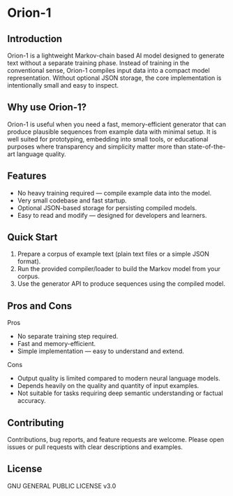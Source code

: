 # Orion-1

## Introduction

Orion-1 is a lightweight Markov-chain based AI model designed to generate text without a separate training phase. Instead of training in the conventional sense, Orion-1 compiles input data into a compact model representation. Without optional JSON storage, the core implementation is intentionally small and easy to inspect.

## Why use Orion-1?

Orion-1 is useful when you need a fast, memory-efficient generator that can produce plausible sequences from example data with minimal setup. It is well suited for prototyping, embedding into small tools, or educational purposes where transparency and simplicity matter more than state-of-the-art language quality.

## Features

- No heavy training required — compile example data into the model.
- Very small codebase and fast startup.
- Optional JSON-based storage for persisting compiled models.
- Easy to read and modify — designed for developers and learners.

## Quick Start

1. Prepare a corpus of example text (plain text files or a simple JSON format).
2. Run the provided compiler/loader to build the Markov model from your corpus.
3. Use the generator API to produce sequences using the compiled model.

## Pros and Cons

Pros
- No separate training step required.
- Fast and memory-efficient.
- Simple implementation — easy to understand and extend.

Cons
- Output quality is limited compared to modern neural language models.
- Depends heavily on the quality and quantity of input examples.
- Not suitable for tasks requiring deep semantic understanding or factual accuracy.

## Contributing

Contributions, bug reports, and feature requests are welcome. Please open issues or pull requests with clear descriptions and examples.

## License

GNU GENERAL PUBLIC LICENSE v3.0